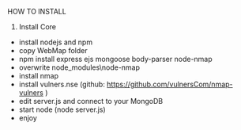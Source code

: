 HOW TO INSTALL
1) Install Core
- install nodejs and npm
- copy WebMap folder
- npm install express ejs mongoose body-parser node-nmap
- overwrite node_modules\node-nmap
- install nmap
- install vulners.nse (github: https://github.com/vulnersCom/nmap-vulners )
- edit server.js and connect to your MongoDB
- start node (node server.js)
- enjoy


